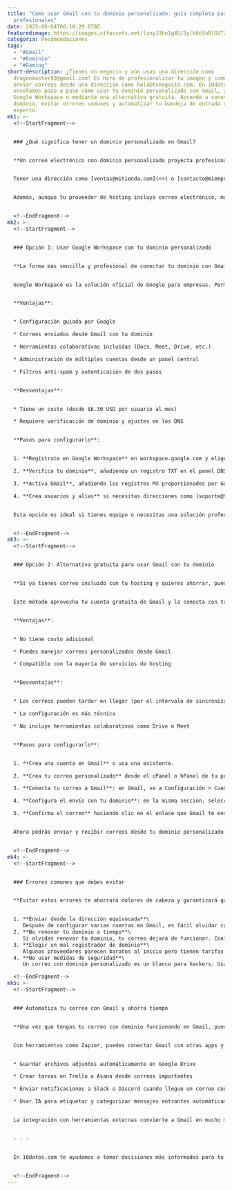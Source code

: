 ```yaml
---
title: "Cómo usar Gmail con tu dominio personalizado: guía completa para
  profesionales"
date: 2025-06-04T06:18:29.879Z
featuredimage: https://images.ctfassets.net/lzny33ho1g45/3ylbUcVuRlGVTZ085lwaqs/26638f311bdbd28fac37bf7d9e5a2347/gmail_hero.png?w=1520&fm=avif&q=31&fit=thumb&h=760
categoria: Recomendaciones
tags:
  - "#Gmail"
  - "#Dominio"
  - "#Gaming"
short-description: ¿Tienes un negocio y aún usas una dirección como
  dragonmaster93@gmail.com? Es hora de profesionalizar tu imagen y comenzar a
  enviar correos desde una dirección como hola@tunegocio.com. En 10datos.com te
  enseñamos paso a paso cómo usar tu dominio personalizado con Gmail, ya sea con
  Google Workspace o mediante una alternativa gratuita. Aprende a conectar tu
  dominio, evitar errores comunes y automatizar tu bandeja de entrada como un
  experto.
mk1: >-
  <!--StartFragment-->


  ### ¿Qué significa tener un dominio personalizado en Gmail?


  **Un correo electrónico con dominio personalizado proyecta profesionalismo y refuerza la marca de tu negocio.**


  Tener una dirección como [ventas@mitienda.com](<>) o [contacto@miempresa.net](<>) demuestra que tomas tu proyecto en serio. A diferencia de las cuentas gratuitas como [tunombre@gmail.com](<>), un correo con tu propio dominio da confianza a tus clientes y te diferencia de la competencia.


  Además, aunque tu proveedor de hosting incluya correo electrónico, muchas de esas plataformas tienen interfaces anticuadas. Por eso, integrar tu dominio con Gmail es una excelente forma de combinar funcionalidad moderna con tu identidad profesional.


  <!--EndFragment-->
mk2: >-
  <!--StartFragment-->


  ### Opción 1: Usar Google Workspace con tu dominio personalizado


  **La forma más sencilla y profesional de conectar tu dominio con Gmail, ideal para equipos y empresas en crecimiento.**


  Google Workspace es la solución oficial de Google para empresas. Permite crear direcciones personalizadas como [nombre@tuempresa.com](<>) y ofrece acceso completo a servicios como Google Drive, Meet, Calendar, Docs, y más. Aunque es de pago, simplifica el proceso técnico y ofrece un entorno profesional robusto.


  **Ventajas**:


  * Configuración guiada por Google

  * Correos enviados desde Gmail con tu dominio

  * Herramientas colaborativas incluidas (Docs, Meet, Drive, etc.)

  * Administración de múltiples cuentas desde un panel central

  * Filtros anti-spam y autenticación de dos pasos


  **Desventajas**:


  * Tiene un costo (desde $6.30 USD por usuario al mes)

  * Requiere verificación de dominio y ajustes en los DNS


  **Pasos para configurarlo**:


  1. **Regístrate en Google Workspace** en workspace.google.com y elige el plan que más te convenga. Puedes usar tu propio dominio o registrar uno nuevo.

  2. **Verifica tu dominio**, añadiendo un registro TXT en el panel DNS de tu proveedor de hosting (como Hostinger, GoDaddy o Namecheap).

  3. **Activa Gmail**, añadiendo los registros MX proporcionados por Google para que tus correos lleguen correctamente a tu bandeja de entrada.

  4. **Crea usuarios y alias** si necesitas direcciones como [soporte@tuempresa.com](<>) o [info@tuempresa.com](<>).


  Esta opción es ideal si tienes equipo o necesitas una solución profesional sin complicaciones técnicas.


  <!--EndFragment-->
mk3: >-
  <!--StartFragment-->


  ### Opción 2: Alternativa gratuita para usar Gmail con tu dominio


  **Si ya tienes correo incluido con tu hosting y quieres ahorrar, puedes usar tu dominio en Gmail sin pagar por Workspace.**


  Este método aprovecha tu cuenta gratuita de Gmail y la conecta con tu correo personalizado mediante protocolos POP3 (para recibir) y SMTP (para enviar). Aunque no es tan inmediato como Workspace, funciona bien para pequeñas empresas o emprendedores.


  **Ventajas**:


  * No tiene costo adicional

  * Puedes manejar correos personalizados desde Gmail

  * Compatible con la mayoría de servicios de hosting


  **Desventajas**:


  * Los correos pueden tardar en llegar (por el intervalo de sincronización de POP3)

  * La configuración es más técnica

  * No incluye herramientas colaborativas como Drive o Meet


  **Pasos para configurarlo**:


  1. **Crea una cuenta en Gmail** o usa una existente.

  2. **Crea tu correo personalizado** desde el cPanel o hPanel de tu proveedor de hosting.

  3. **Conecta tu correo a Gmail**: en Gmail, ve a Configuración > Cuentas e Importación > Consultar el correo de otras cuentas y añade tu cuenta personalizada con POP3.

  4. **Configura el envío con tu dominio**: en la misma sección, selecciona “Enviar como” y añade tu dirección con el servidor SMTP que te dio tu proveedor.

  5. **Confirma el correo** haciendo clic en el enlace que Gmail te envía.


  Ahora podrás enviar y recibir correos desde tu dominio personalizado directamente desde Gmail.


  <!--EndFragment-->
mk4: >-
  <!--StartFragment-->


  ### Errores comunes que debes evitar


  **Evitar estos errores te ahorrará dolores de cabeza y garantizará que tu correo funcione sin interrupciones.**


  1. **Enviar desde la dirección equivocada**\
     Después de configurar varias cuentas en Gmail, es fácil olvidar cuál estás usando. Para solucionarlo, configura tu dirección con dominio como predeterminada en Gmail.
  2. **No renovar tu dominio a tiempo**\
     Si olvidas renovar tu dominio, tu correo dejará de funcionar. Configura la renovación automática o pon recordatorios anuales para evitar interrupciones.
  3. **Elegir un mal registrador de dominio**\
     Algunos proveedores parecen baratos al inicio pero tienen tarifas ocultas. Elige empresas confiables como Google Domains, Namecheap o GoDaddy.
  4. **No usar medidas de seguridad**\
     Un correo con dominio personalizado es un blanco para hackers. Usa contraseñas fuertes, activa la verificación en dos pasos (2FA) y guarda todo en un gestor de contraseñas.

  <!--EndFragment-->
mk5: >-
  <!--StartFragment-->


  ### Automatiza tu correo con Gmail y ahorra tiempo


  **Una vez que tengas tu correo con dominio funcionando en Gmail, puedes automatizar tareas para ser más eficiente.**


  Con herramientas como Zapier, puedes conectar Gmail con otras apps y automatizar procesos como:


  * Guardar archivos adjuntos automáticamente en Google Drive

  * Crear tareas en Trello o Asana desde correos importantes

  * Enviar notificaciones a Slack o Discord cuando llegue un correo con ciertas palabras clave

  * Usar IA para etiquetar y categorizar mensajes entrantes automáticamente


  La integración con herramientas externas convierte a Gmail en mucho más que una simple bandeja de entrada.


  - - -


  En 10datos.com te ayudamos a tomar decisiones más informadas para tu vida digital. Ya sea que elijas pagar por la comodidad de Google Workspace o prefieras una opción gratuita con más pasos técnicos, usar tu dominio personalizado con Gmail es un gran paso para profesionalizar tu presencia en línea y mejorar tu comunicación.


  <!--EndFragment-->
---
```

